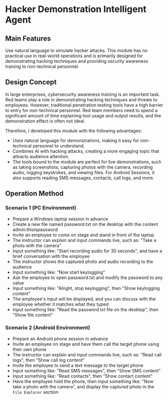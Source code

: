 # Hacker Demonstration Intelligent Agent

## Main Features

Use natural language to simulate hacker attacks. This module has no practical use in real-world operations and is primarily designed for demonstrating hacking techniques and providing security awareness training to non-technical personnel.

## Design Concept

In large enterprises, cybersecurity awareness training is an important task. Red teams play a role in demonstrating hacking techniques and threats to employees.
However, traditional penetration testing tools have a high barrier to entry for non-technical personnel. Red team members need to spend a significant amount of time explaining tool usage and output results, and the demonstration effect is often not ideal.

Therefore, I developed this module with the following advantages:

+ Uses natural language for demonstrations, making it easy for non-technical personnel to understand.
+ Combines AI with hacking attacks, creating a more engaging topic that attracts audience attention.
+ The tools bound to the module are perfect for live demonstrations, such as taking screenshots, capturing photos with the camera, recording audio, logging keystrokes, and viewing files. For Android Sessions, it also supports reading SMS messages, contacts, call logs, and more.

## Operation Method

### Scenario 1 (PC Environment)

- Prepare a Windows laptop session in advance
- Create a new file named password.txt on the desktop with the content admin:thisispassword
- Invite an employee to come on stage and stand in front of the laptop
- The instructor can explain and input commands live, such as: "Take a photo with the camera"
- Input something like: "Start recording audio for 30 seconds", and have a brief conversation with the employee
- The instructor shows the captured photo and audio recording to the audience
- Input something like: "Now start keylogging"
- Ask the employee to open password.txt and modify the password to any value
- Input something like: "Alright, stop keylogging", then "Show keylogging content"
- The employee's input will be displayed, and you can discuss with the employee whether it matches what they typed
- Input something like: "Read the password.txt file on the desktop", then "Show file content"

### Scenario 2 (Android Environment)

- Prepare an Android phone session in advance
- Invite an employee on stage and have them call the target phone using their own phone
- The instructor can explain and input commands live, such as: "Read call logs", then "Show call log content"
- Invite the employee to send a text message to the target phone
- Input something like: "Read SMS messages", then "Show SMS content"
- Input something like: "Read contacts", then "Show contact content"
- Have the employee hold the phone, then input something like: "Now take a photo with the camera", and display the captured photo in the `File Explorer` section